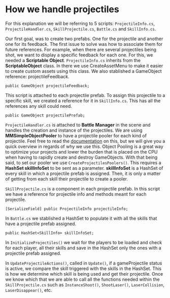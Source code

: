 # How we handle projectiles

For this explanation we will be referring to 5 scripts: `ProjectileInfo.cs`, `ProjectileHandler.cs`, `SkillProjectile.cs`, `Battle.cs` and `SkillInfo.cs`.

Our first goal, was to create two prefabs. One for the projectile and another one for its feedback. The first issue to solve was how to associate them for future references. For example, when there are several projectiles being shot, we want to display a specific feedback for each one. For this, we needed a **Scriptable Object**. `ProjectileInfo.cs` inherits from the **ScriptableObject** class. In there we use CreateAssetMenu to make it easier to create custom assets using this class. We also stablished a GameObject reference: projectileFeedback.

```
public GameObject projectileFeedback;
```

This script is attached to each projectile prefab. To assign this projectile to a specific skill, we created a reference for it in `SkillInfo.cs`. This has all the references any skill could need.

```
public GameObject projectilePrefab;
```

`ProjectileHandler.cs` is attached to **Battle Manager** in the scene and handles the creation and instance of the projectiles. We are using **MMSimpleObjectPooler** to have a projectile pooler for each kind of projectile. Feel free to read the [documentation](https://corgi-engine-docs.moremountains.com/API/class_more_mountains_1_1_tools_1_1_m_m_simple_object_pooler.html) on this, but we will give you a quick overview in regards of why we use this. Object Pooling is a great way to optimize your projects and lower the burden that is placed on the CPU when having to rapidly create and destroy GameObjects. With that being said, to set our pooler we use `CreateProjectilesPoolers()`. This requires a **HashSet<SkillInfo> skillInfoSet** to be sent as a parameter. **skillInfoSet** is a HashSet of every skill in which a projectile prefab is assigned. Then, it is only a matter of getting from each skill their projectile to create a pooler.

`SkillProjectile.cs` is a component in each projectile prefab. In this script we have a reference for projectile info and methods meant for each projectile.

```
[SerializeField] public ProjectileInfo projectileInfo;
```

In `Battle.cs` we stablished a HashSet to populate it with all the skills that have a projectile prefab assigned.

```
public HashSet<SkillInfo> skillInfoSet;
```

In `InitializeProjectiles()` we wait for the players to be loaded and check for each player, all their skills and save in the HashSet only the ones with a projectile prefab assigned.

In `UpdateProjectileActions()`, called in `Update()`, if a gameProjectile status is active, we compare the skill triggered with the skills in the HashSet. This is how we determine which skill is being used and get their projectile. Once we know which that we are able to call all the functions needed within the `SkillProjectile.cs` such as `InstanceShoot()`, `ShootLaser()`, `LaserCollision`, `LaserDisappear()`, etc.
